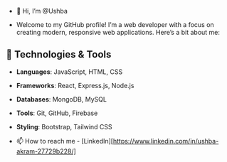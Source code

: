 - 👋 Hi, I’m @Ushba
  
- Welcome to my GitHub profile! I’m a web developer with a focus on creating modern, responsive web applications. Here’s a bit about me:

## 🚀 Technologies & Tools
- **Languages**: JavaScript, HTML, CSS
- **Frameworks**: React, Express.js, Node.js
- **Databases**: MongoDB, MySQL
- **Tools**: Git, GitHub, Firebase
- **Styling**: Bootstrap, Tailwind CSS

  
- 📫 How to reach me - [LinkedIn][https://www.linkedin.com/in/ushba-akram-27729b228/]

<!---
ush7a/ush7a is a ✨ special ✨ repository because its `README.md` (this file) appears on your GitHub profile.
You can click the Preview link to take a look at your changes.
--->
